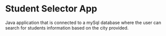 # Student Selector App
 
Java application that is connected to a mySql database where the user can search for students information based on the city provided.
